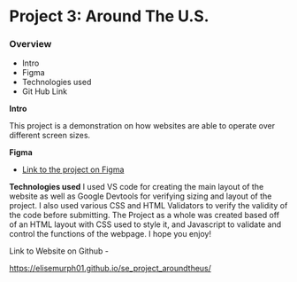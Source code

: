 # Project 3: Around The U.S.

### Overview

- Intro
- Figma
- Technologies used
- Git Hub Link

**Intro**

This project is a demonstration on how websites are able to operate over different screen sizes.

**Figma**

- [Link to the project on Figma](https://www.figma.com/file/ii4xxsJ0ghevUOcssTlHZv/Sprint-3%3A-Around-the-US?node-id=0%3A1)

**Technologies used**
I used VS code for creating the main layout of the website as well as Google Devtools for verifying sizing and layout of the project. I also used various CSS and HTML Validators to verify the validity of the code before submitting. The Project as a whole was created based off of an HTML layout with CSS used to style it, and Javascript to validate and control the functions of the webpage. I hope you enjoy!

Link to Website on Github -

https://elisemurph01.github.io/se_project_aroundtheus/
